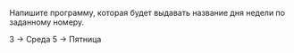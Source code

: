 Напишите программу, которая будет выдавать название дня недели по заданному номеру.

3 -> Среда
5 -> Пятница